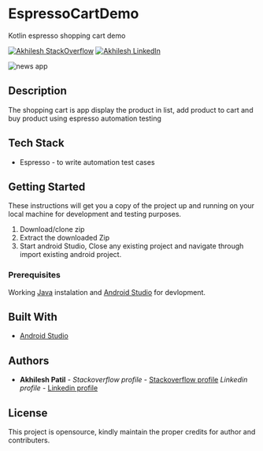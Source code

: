 # EspressoCartDemo
Kotlin espresso shopping cart demo

[![Akhilesh StackOverflow](https://img.shields.io/badge/Akhilesh-StackOverflow-orange.svg?style=for-the-badge)](https://stackoverflow.com/users/1548824/akhilesh0707)
[![Akhilesh LinkedIn](https://img.shields.io/badge/Akhilesh-LinkedIn-blue.svg?style=for-the-badge)](https://www.linkedin.com/in/akhilesh0707/)

![news app](https://media.giphy.com/media/lT4vKqBmW5h8CdjjUX/giphy.gif)

## Description
The shopping cart is app display the product in list, add product to cart and buy product using espresso automation testing 


## Tech Stack
- Espresso - to write automation test cases 

## Getting Started
These instructions will get you a copy of the project up and running on your local machine for development and testing purposes.

1. Download/clone zip
2. Extract the downloaded Zip
3. Start android Studio, Close any existing project and navigate through import existing android project.


### Prerequisites
Working [Java](https://www.oracle.com/technetwork/java/javase/downloads/index.html) instalation and [Android Studio](https://developer.android.com/studio/) for devlopment.


## Built With
* [Android Studio](https://developer.android.com/studio/)


## Authors
* **Akhilesh Patil** - *Stackoverflow profile* - [Stackoverflow profile](https://stackoverflow.com/users/1548824/akhilesh0707)
			  *Linkedin profile* - [Linkedin profile](https://www.linkedin.com/in/akhilesh0707/)

## License
This project is opensource, kindly maintain the proper credits for author and contributers.
